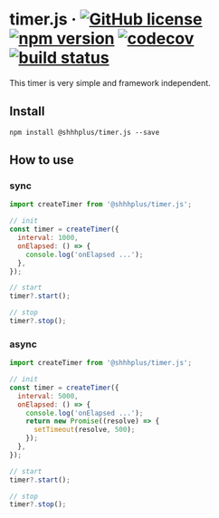 # timer.js &middot; [![GitHub license](https://img.shields.io/badge/license-MIT-blue.svg)](https://github.com/shhhplus/timer.js/blob/master/LICENSE) [![npm version](https://img.shields.io/npm/v/@shhhplus/timer.js.svg?style=flat)](https://www.npmjs.com/package/@shhhplus/timer.js) [![codecov](https://img.shields.io/codecov/c/github/shhhplus/timer.js/master?token=EMW62R8Q78)](https://codecov.io/gh/shhhplus/timer.js) [![build status](https://img.shields.io/github/actions/workflow/status/shhhplus/timer.js/ci.yml?branch=master)](https://github.com/shhhplus/timer.js)

This timer is very simple and framework independent.

## Install

```
npm install @shhhplus/timer.js --save
```

## How to use

### sync

```javascript
import createTimer from '@shhhplus/timer.js';

// init
const timer = createTimer({
  interval: 1000,
  onElapsed: () => {
    console.log('onElapsed ...');
  },
});

// start
timer?.start();

// stop
timer?.stop();
```

### async

```javascript
import createTimer from '@shhhplus/timer.js';

// init
const timer = createTimer({
  interval: 5000,
  onElapsed: () => {
    console.log('onElapsed ...');
    return new Promise((resolve) => {
      setTimeout(resolve, 500);
    });
  },
});

// start
timer?.start();

// stop
timer?.stop();
```
